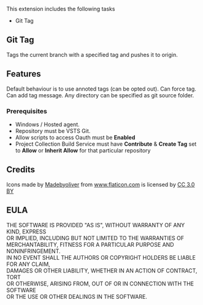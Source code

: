 This extension includes the following tasks

* Git Tag
	
## Git Tag
Tags the current branch with a specified tag and pushes it to origin.

## Features
Default behaviour is to use annoted tags (can be opted out).
Can force tag.
Can add tag message.
Any directory can be specified as git source folder.

### Prerequisites

* Windows / Hosted agent.
* Repository must be VSTS Git.
* Allow scripts to access Oauth must be **Enabled**
* Project Collection Build Service must have **Contribute** & **Create Tag** set to **Allow** or **Inherit Allow** for that particular repository

## Credits
<div>Icons made by <a href="http://www.flaticon.com/authors/madebyoliver" title="Madebyoliver">Madebyoliver</a> from <a href="http://www.flaticon.com" title="Flaticon">www.flaticon.com</a> is licensed by <a href="http://creativecommons.org/licenses/by/3.0/" title="Creative Commons BY 3.0" target="_blank">CC 3.0 BY</a></div>

## EULA
THE SOFTWARE IS PROVIDED "AS IS", WITHOUT WARRANTY OF ANY KIND, EXPRESS  
OR IMPLIED, INCLUDING BUT NOT LIMITED TO THE WARRANTIES OF  
MERCHANTABILITY, FITNESS FOR A PARTICULAR PURPOSE AND NONINFRINGEMENT.  
IN NO EVENT SHALL THE AUTHORS OR COPYRIGHT HOLDERS BE LIABLE FOR ANY CLAIM,  
DAMAGES OR OTHER LIABILITY, WHETHER IN AN ACTION OF CONTRACT, TORT  
OR OTHERWISE, ARISING FROM, OUT OF OR IN CONNECTION WITH THE SOFTWARE  
OR THE USE OR OTHER DEALINGS IN THE SOFTWARE.